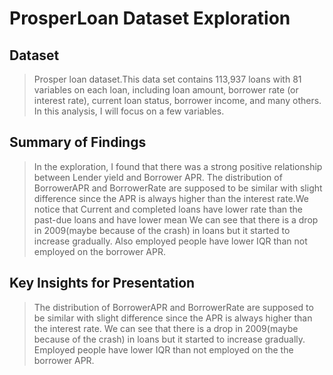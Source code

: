 # ProsperLoan Dataset Exploration


## Dataset

>  Prosper loan dataset.This data set contains 113,937 loans with 81 variables on each loan, including loan amount, borrower rate (or interest rate), current loan status, borrower income, and many others. In this analysis, I will focus on a few variables.

## Summary of Findings

> In the exploration, I found that there was a strong positive relationship between Lender yield and Borrower APR.
 The distribution of BorrowerAPR and BorrowerRate are supposed to be similar with  slight difference since the APR is always higher
 than the interest rate.We notice that Current and completed loans have lower rate than the past-due loans and have lower mean
> We can see that there is a drop in 2009(maybe because of the crash) in loans but it started to increase gradually. Also employed 
people have lower IQR than not employed on the borrower APR.



## Key Insights for Presentation

> The distribution of BorrowerAPR and BorrowerRate are supposed to be similar with  slight difference since the APR is always higher than the interest rate.
> We can see that there is a drop in 2009(maybe because of the crash) in loans but it started to increase gradually.
> Employed people have lower IQR than not employed on the the borrower APR.

